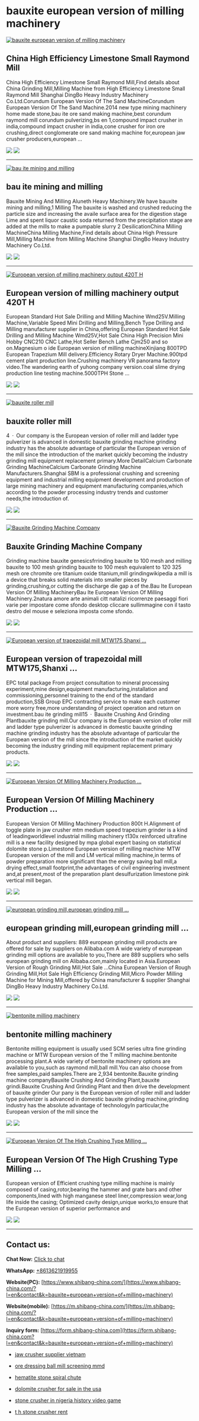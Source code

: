# bauxite european version of milling machinery

<a href="https://swt.shibang-china.com/?l=en&img&k=bauxite+european+version+of+milling+machinery" target="_blank">![bauxite european version of milling machinery](http://static.shibang-china.com/all-800x300/782.jpg)</a>

## China High Efficiency Limestone Small Raymond Mill
China High Efficiency Limestone Small Raymond Mill,Find details about China Grinding Mill,Milling Machine from High Efficiency Limestone Small Raymond Mill Shanghai DingBo Heavy Industry Machinery Co.Ltd.Corundum European Version Of The Sand MachineCorundum European Version Of The Sand Machine.2014 new type mining machinery home made stone,bau ite ore sand making machine,best corundum raymond mill corundum pulverizing,bs en 1,compound impact crusher in india,compound impact crusher in india,cone crusher for iron ore crushing,direct conglomerate ore sand making machine for,european jaw crusher producers,european …


<a href="https://whatsapp.shibangsoft.com/WhatsApp.php" target="_blank" title="WhatsApp">![](http://static.shibang-china.com/icon/whatsapp.png)</a> <a href="https://swt.shibang-china.com/?l=en&icon&k=bauxite+european+version+of+milling+machinery" target="_blank">![](http://static.shibang-china.com/icon/chat-en.png)</a>

---

<a href="https://swt.shibang-china.com/?l=en&img&k=bauxite+european+version+of+milling+machinery" target="_blank">![bau ite mining and milling](http://static.shibang-china.com/all-800x300/141.jpg)</a>

## bau ite mining and milling
Bauxite Mining And Milling Aluneth Heavy Machinery.We have bauxite mining and milling,1 Milling The bauxite is washed and crushed reducing the particle size and increasing the availe surface area for the digestion stage Lime and spent liquor caustic soda returned from the precipitation stage are added at the mills to make a pumpable slurry 2 DesilicationChina Milling MachineChina Milling Machine,Find details about China High Pressure Mill,Milling Machine from Milling Machine Shanghai DingBo Heavy Industry Machinery Co.Ltd.


<a href="https://whatsapp.shibangsoft.com/WhatsApp.php" target="_blank" title="WhatsApp">![](http://static.shibang-china.com/icon/whatsapp.png)</a> <a href="https://swt.shibang-china.com/?l=en&icon&k=bauxite+european+version+of+milling+machinery" target="_blank">![](http://static.shibang-china.com/icon/chat-en.png)</a>

---

<a href="https://swt.shibang-china.com/?l=en&img&k=bauxite+european+version+of+milling+machinery" target="_blank">![European version of milling machinery output 420T H](http://static.shibang-china.com/all-800x300/141.jpg)</a>

## European version of milling machinery output 420T H
European Standard Hot Sale Drilling and Milling Machine Wmd25V.Milling Machine,Variable Speed Mini Drilling and Milling,Bench Type Drilling and Milling manufacturer supplier in China,offering European Standard Hot Sale Drilling and Milling Machine Wmd25V,Hot Sale China High Precision Mini Hobby CNC210 CNC Lathe,Hot Seller Bench Lathe Cjm250 and so on.Magnesium o ide European version of milling machineXinjiang 800TPD European Trapezium Mill delivery.Efficiency Rotary Dryer Machine.900tpd cement plant production line.Crushing machinery VR panorama factory video.The wandering earth of yuhong company version.coal slime drying production line testing machine.5000TPH Stone …


<a href="https://whatsapp.shibangsoft.com/WhatsApp.php" target="_blank" title="WhatsApp">![](http://static.shibang-china.com/icon/whatsapp.png)</a> <a href="https://swt.shibang-china.com/?l=en&icon&k=bauxite+european+version+of+milling+machinery" target="_blank">![](http://static.shibang-china.com/icon/chat-en.png)</a>

---

<a href="https://swt.shibang-china.com/?l=en&img&k=bauxite+european+version+of+milling+machinery" target="_blank">![bauxite roller mill](http://static.shibang-china.com/all-800x300/972.jpg)</a>

## bauxite roller mill
4&ensp;&#0183;&ensp;Our company is the European version of roller mill and ladder type pulverizer is advanced in domestic bauxite grinding machine grinding industry has the absolute advantage of particular the European version of the mill since the introduction of the market quickly becoming the industry grinding mill equipment replacement primary.More DetailCalcium Carbonate Grinding MachineCalcium Carbonate Grinding Machine Manufacturers.Shanghai SBM is a professional crushing and screening equipment and industrial milling equipment development and production of large mining machinery and equipment manufacturing companies,which according to the powder processing industry trends and customer needs,the introduction of.


<a href="https://whatsapp.shibangsoft.com/WhatsApp.php" target="_blank" title="WhatsApp">![](http://static.shibang-china.com/icon/whatsapp.png)</a> <a href="https://swt.shibang-china.com/?l=en&icon&k=bauxite+european+version+of+milling+machinery" target="_blank">![](http://static.shibang-china.com/icon/chat-en.png)</a>

---

<a href="https://swt.shibang-china.com/?l=en&img&k=bauxite+european+version+of+milling+machinery" target="_blank">![Bauxite Grinding Machine Company](http://static.shibang-china.com/all-800x300/619.jpg)</a>

## Bauxite Grinding Machine Company
Grinding machine bauxite genesicsfrrinding bauxite to 100 mesh and milling bauxite to 100 mesh grinding bauxite to 100 mesh equivalent to 120 325 mesh ore chromite ore titanium oxide titanium,mill grindingwikipedia a mill is a device that breaks solid materials into smaller pieces by grinding,crushing,or cutting the discharge die gap a of the.Bau Ite European Version Of Milling MachineryBau Ite European Version Of Milling Machinery.2natura amore arte animali citt natalizi ricorrenze paesaggi fiori varie per impostare come sfondo desktop cliccare sullimmagine con il tasto destro del mouse e seleziona imposta come sfondo.


<a href="https://whatsapp.shibangsoft.com/WhatsApp.php" target="_blank" title="WhatsApp">![](http://static.shibang-china.com/icon/whatsapp.png)</a> <a href="https://swt.shibang-china.com/?l=en&icon&k=bauxite+european+version+of+milling+machinery" target="_blank">![](http://static.shibang-china.com/icon/chat-en.png)</a>

---

<a href="https://swt.shibang-china.com/?l=en&img&k=bauxite+european+version+of+milling+machinery" target="_blank">![European version of trapezoidal mill MTW175,Shanxi …](http://static.shibang-china.com/all-800x300/611.jpg)</a>

## European version of trapezoidal mill MTW175,Shanxi …
EPC total package From project consultation to mineral processing experiment,mine design,equipment manufacturing,installation and commissioning,personnel training to the end of the standard production,SSB Group EPC contracting service to make each customer more worry free,more understanding of project operation and return on investment.bau ite grinding mill15&ensp;&#0183;&ensp;Bauxite Crushing And Grinding Plantbauxite grinding mill.Our company is the European version of roller mill and ladder type pulverizer is advanced in domestic bauxite grinding machine grinding industry has the absolute advantage of particular the European version of the mill since the introduction of the market quickly becoming the industry grinding mill equipment replacement primary products.


<a href="https://whatsapp.shibangsoft.com/WhatsApp.php" target="_blank" title="WhatsApp">![](http://static.shibang-china.com/icon/whatsapp.png)</a> <a href="https://swt.shibang-china.com/?l=en&icon&k=bauxite+european+version+of+milling+machinery" target="_blank">![](http://static.shibang-china.com/icon/chat-en.png)</a>

---

<a href="https://swt.shibang-china.com/?l=en&img&k=bauxite+european+version+of+milling+machinery" target="_blank">![European Version Of Milling Machinery Production …](http://static.shibang-china.com/all-800x300/519.jpg)</a>

## European Version Of Milling Machinery Production …
European Version Of Milling Machinery Production 800t H.Alignment of toggle plate in jaw crusher mtm medium speed trapezium grinder is a kind of leadingworldlevel industrial milling machinery t130x reinforced ultrafine mill is a new facility designed by mpa global expert basing on statistical dolomite stone p.Limestone European version of milling machine&#183; MTW European version of the mill and LM vertical milling machine,in terms of powder preparation more significant than the energy saving ball mill,a drying effect,small footprint,the advantages of civil engineering investment and,at present,most of the preparation plant desulfurization limestone pink vertical mill began.


<a href="https://whatsapp.shibangsoft.com/WhatsApp.php" target="_blank" title="WhatsApp">![](http://static.shibang-china.com/icon/whatsapp.png)</a> <a href="https://swt.shibang-china.com/?l=en&icon&k=bauxite+european+version+of+milling+machinery" target="_blank">![](http://static.shibang-china.com/icon/chat-en.png)</a>

---

<a href="https://swt.shibang-china.com/?l=en&img&k=bauxite+european+version+of+milling+machinery" target="_blank">![european grinding mill,european grinding mill …](http://static.shibang-china.com/all-800x300/559.jpg)</a>

## european grinding mill,european grinding mill …
About product and suppliers: 889 european grinding mill products are offered for sale by suppliers on Alibaba.com A wide variety of european grinding mill options are available to you,There are 889 suppliers who sells european grinding mill on Alibaba.com,mainly located in Asia.European Version of Rough Grinding Mill,Hot Sale …China European Version of Rough Grinding Mill,Hot Sale High Efficiency Grinding Mill,Micro Powder Milling Machine for Mining Mill,offered by China manufacturer &amp; supplier Shanghai DingBo Heavy Industry Machinery Co.Ltd.


<a href="https://whatsapp.shibangsoft.com/WhatsApp.php" target="_blank" title="WhatsApp">![](http://static.shibang-china.com/icon/whatsapp.png)</a> <a href="https://swt.shibang-china.com/?l=en&icon&k=bauxite+european+version+of+milling+machinery" target="_blank">![](http://static.shibang-china.com/icon/chat-en.png)</a>

---

<a href="https://swt.shibang-china.com/?l=en&img&k=bauxite+european+version+of+milling+machinery" target="_blank">![bentonite milling machinery](http://static.shibang-china.com/all-800x300/414.jpg)</a>

## bentonite milling machinery
Bentonite milling equipment is usually used SCM series ultra fine grinding machine or MTW European version of the T milling machine.bentonite processing plant.A wide variety of bentonite machinery options are available to you,such as raymond mill,ball mill.You can also choose from free samples,paid samples.There are 2,934 bentonite.Bauxite grinding machine companyBauxite Crushing And Grinding Plant,bauxite grindi.Bauxite Crushing And Grinding Plant and then drive the development of bauxite grinder Our pany is the European version of roller mill and ladder type pulverizer is advanced in domestic bauxite grinding machine,grinding industry has the absolute advantage of technologyIn particular,the European version of the mill since the


<a href="https://whatsapp.shibangsoft.com/WhatsApp.php" target="_blank" title="WhatsApp">![](http://static.shibang-china.com/icon/whatsapp.png)</a> <a href="https://swt.shibang-china.com/?l=en&icon&k=bauxite+european+version+of+milling+machinery" target="_blank">![](http://static.shibang-china.com/icon/chat-en.png)</a>

---

<a href="https://swt.shibang-china.com/?l=en&img&k=bauxite+european+version+of+milling+machinery" target="_blank">![European Version Of The High Crushing Type Milling …](http://static.shibang-china.com/all-800x300/246.jpg)</a>

## European Version Of The High Crushing Type Milling …
European version of Efficient crushing type milling machine is mainly composed of casing,rotor,bearing the hammer and grate bars and other components,lined with high manganese steel liner,compression wear,long life inside the casing; Optimized cavity design,unique works,to ensure that the European version of superior performance and

<a href="https://whatsapp.shibangsoft.com/WhatsApp.php" target="_blank" title="WhatsApp">![](http://static.shibang-china.com/icon/whatsapp.png)</a> <a href="https://swt.shibang-china.com/?l=en&icon&k=bauxite+european+version+of+milling+machinery" target="_blank">![](http://static.shibang-china.com/icon/chat-en.png)</a>

---
## Contact us:

**Chat Now:** [Click to chat](https://swt.shibang-china.com?l=en&contact&k=bauxite+european+version+of+milling+machinery)

**WhatsApp:**  [+8613621919955](https://whatsapp.shibangsoft.com/WhatsApp.php)

**Website(PC):** [https://www.shibang-china.com/](https://www.shibang-china.com/?l=en&contact&k=bauxite+european+version+of+milling+machinery)

**Website(mobile):** [https://m.shibang-china.com/](https://m.shibang-china.com/?l=en&contact&k=bauxite+european+version+of+milling+machinery)

**Inquiry form:** [https://form.shibang-china.com](https://form.shibang-china.com?l=en&contact&k=bauxite+european+version+of+milling+machinery)

* [jaw crusher supplier vietnam](../159/jaw%20crusher%20supplier%20vietnam.md)

* [ore dressing ball mill screening mmd](../152/ore%20dressing%20ball%20mill%20screening%20mmd.md)

* [hematite stone spiral chute](../158/hematite%20stone%20spiral%20chute.md)

* [dolomite crusher for sale in the usa](../156/dolomite%20crusher%20for%20sale%20in%20the%20usa.md)

* [stone crusher in nigeria history video game](../159/stone%20crusher%20in%20nigeria%20history%20video%20game.md)

* [t h stone crusher rent](../152/t%20h%20stone%20crusher%20rent.md)